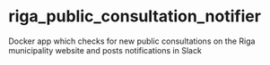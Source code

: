 # riga_public_consultation_notifier
Docker app which checks for new public consultations on the Riga municipality website and posts notifications in Slack
